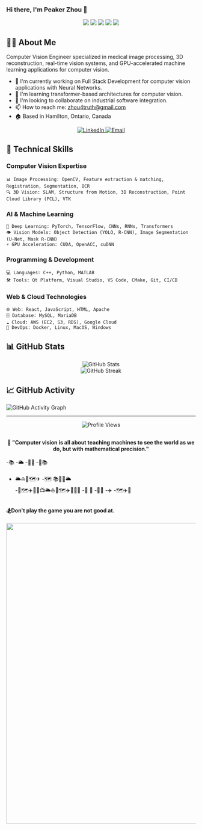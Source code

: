 ### Hi there, I'm Peaker Zhou 👋

<div align="center">
  <img src="https://img.shields.io/badge/CV-Computer%20Vision-blue" />
  <img src="https://img.shields.io/badge/AI-Machine%20Learning-green" />
  <img src="https://img.shields.io/badge/GPU-CUDA-red" />
  <img src="https://img.shields.io/badge/C++-Expert-orange" />
  <img src="https://img.shields.io/badge/Python-Expert-yellow" />
</div>

## 👨‍💻 About Me

Computer Vision Engineer specialized in medical image processing, 3D reconstruction, real-time vision systems, and GPU-accelerated machine learning applications for computer vision.

- 🔭 I'm currently working on Full Stack Development for computer vision applications with Neural Networks.
- 🌱 I'm learning transformer-based architectures for computer vision.
- 👯 I'm looking to collaborate on industrial software integration.
- 📫 How to reach me: [zhou4truth@gmail.com](mailto:zhou4truth@gmail.com)
- 🏠 Based in Hamilton, Ontario, Canada

<div align="center">
  <a href="https://www.linkedin.com/in/gaofengzhou" target="_blank">
    <img src="https://img.shields.io/badge/LinkedIn-Connect-blue?style=for-the-badge&logo=linkedin" alt="LinkedIn" />
  </a>
  <a href="mailto:zhou4truth@gmail.com">
    <img src="https://img.shields.io/badge/Email-Contact-red?style=for-the-badge&logo=gmail" alt="Email" />
  </a>
</div>

## 🔧 Technical Skills  

### Computer Vision Expertise
```
📊 Image Processing: OpenCV, Feature extraction & matching, Registration, Segmentation, OCR
🔍 3D Vision: SLAM, Structure from Motion, 3D Reconstruction, Point Cloud Library (PCL), VTK
```

### AI & Machine Learning
```
🧠 Deep Learning: PyTorch, TensorFlow, CNNs, RNNs, Transformers
👁️ Vision Models: Object Detection (YOLO, R-CNN), Image Segmentation (U-Net, Mask R-CNN)
⚡ GPU Acceleration: CUDA, OpenACC, cuDNN
```

### Programming & Development
```
💻 Languages: C++, Python, MATLAB
🛠️ Tools: Qt Platform, Visual Studio, VS Code, CMake, Git, CI/CD
```

### Web & Cloud Technologies
```
🌐 Web: React, JavaScript, HTML, Apache
🗄️ Database: MySQL, MariaDB
☁️ Cloud: AWS (EC2, S3, RDS), Google Cloud
🐳 DevOps: Docker, Linux, MacOS, Windows
```

## 📊 GitHub Stats

<div align="center">
  <img src="https://github-readme-stats.vercel.app/api?username=Zhou4truth&show_icons=true&theme=radical" alt="GitHub Stats" />
</div>

<div align="center">
  <img src="https://github-readme-streak-stats.herokuapp.com/?user=Zhou4truth&theme=radical" alt="GitHub Streak" />
</div>


## 📈 GitHub Activity

![GitHub Activity Graph](https://activity-graph.herokuapp.com/graph?username=Zhou4truth&theme=react-dark)

---

<div align="center">
  <img src="https://komarev.com/ghpvc/?username=Zhou4truth&color=blueviolet" alt="Profile Views" />
  
 ##  <h4>💬 "Computer vision is all about teaching machines to see the world as we do, but with mathematical precision."</h4>
</div>




  -📚                         -🌥️
  -🎋🎿                  -💌📚 
 - 🌥️⛵🚢🗺️✈       -🗺️ 📚💌🐯🌥️       
-🚢🗺️✈️🌻🎋📺🌥️⛵🚢🗺️✈️🌻💌🎋
-🐅 🌻                         -🚢🚢
-✈️                            -🗺️✈️🌻









## <h4>🏂Don't play the game you are not good at.<h4>
<div align="center">
   <img src="https://github.com/Zhou4truth/Zhou4truth/assets/142247626/c1bb4d4d-9c88-4649-8f25-755933c8b88b](https://github.com/Zhou4truth/Zhou4truth/blob/main/IMG_1616.JPEG" width="800"/>
</div>
